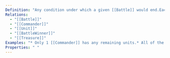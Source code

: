 ```yaml
---
Definition: "Any condition under which a given [[Battle]] would end.Each [[Battle]] must have at least 1 BattleEndCondition."
Relations:
  - "[[Battle]]"
  - "[[Commander]]"
  - "[[Unit]]"
  - "[[BattleWinner]]"
  - "[[Treasure]]"
Examples: "* Only 1 [[Commander]] has any remaining units.* All of the treasure is destroyed.* A commander chooses to flee / exit"
Properties: " "
---
```

